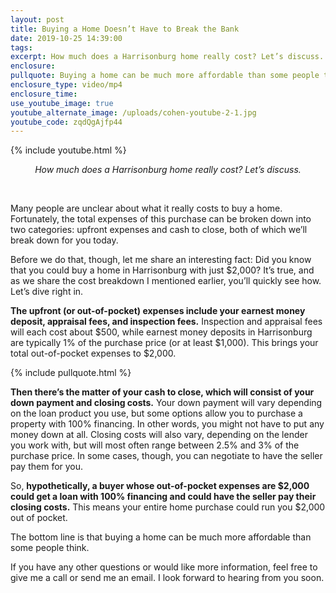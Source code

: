 ```yaml
---
layout: post
title: Buying a Home Doesn’t Have to Break the Bank
date: 2019-10-25 14:39:00
tags:
excerpt: How much does a Harrisonburg home really cost? Let’s discuss.
enclosure:
pullquote: Buying a home can be much more affordable than some people think.
enclosure_type: video/mp4
enclosure_time:
use_youtube_image: true
youtube_alternate_image: /uploads/cohen-youtube-2-1.jpg
youtube_code: zqdQgAjfp44
---
```


{% include youtube.html %}

<center><em>How much does a Harrisonburg home really cost? Let&rsquo;s discuss.</em></center>

&nbsp;

Many people are unclear about what it really costs to buy a home. Fortunately, the total expenses of this purchase can be broken down into two categories: upfront expenses and cash to close, both of which we’ll break down for you today.&nbsp;

Before we do that, though, let me share an interesting fact: Did you know that you could buy a home in Harrisonburg with just $2,000? It’s true, and as we share the cost breakdown I mentioned earlier, you’ll quickly see how. Let’s dive right in.

**The upfront (or out-of-pocket) expenses include your earnest money deposit, appraisal fees, and inspection fees.** Inspection and appraisal fees will each cost about $500, while earnest money deposits in Harrisonburg are typically 1% of the purchase price (or at least $1,000). This brings your total out-of-pocket expenses to $2,000.&nbsp;

{% include pullquote.html %}

**Then there’s the matter of your cash to close, which will consist of your down payment and closing costs.** Your down payment will vary depending on the loan product you use, but some options allow you to purchase a property with 100% financing. In other words, you might not have to put any money down at all. Closing costs will also vary, depending on the lender you work with, but will most often range between 2.5% and 3% of the purchase price. In some cases, though, you can negotiate to have the seller pay them for you.&nbsp;

So, **hypothetically, a buyer whose out-of-pocket expenses are $2,000 could get a loan with 100% financing and could have the seller pay their closing costs.** This means your entire home purchase could run you $2,000 out of pocket.&nbsp;

The bottom line is that buying a home can be much more affordable than some people think.

If you have any other questions or would like more information, feel free to give me a call or send me an email. I look forward to hearing from you soon.